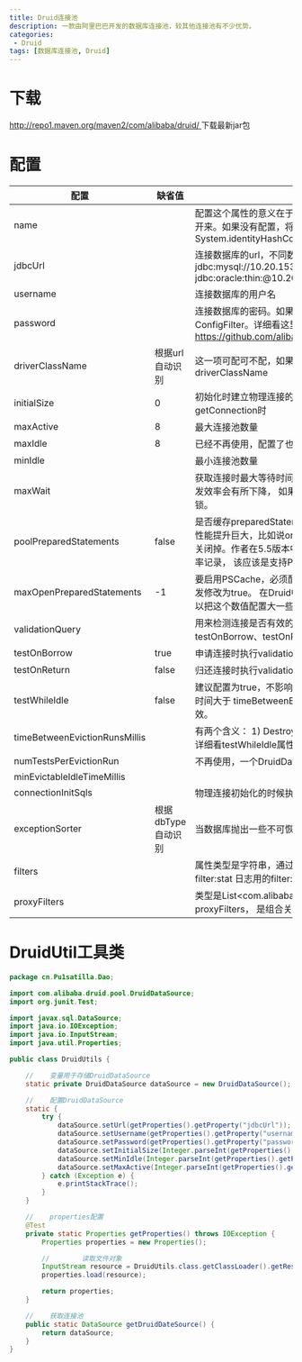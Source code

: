 ```yaml
---
title: Druid连接池
description: 一款由阿里巴巴开发的数据库连接池，较其他连接池有不少优势。
categories:
 - Druid
tags: [数据库连接池, Druid]
---
```



# 下载
[http://repo1.maven.org/maven2/com/alibaba/druid/ ](http://repo1.maven.org/maven2/com/alibaba/druid/ )下载最新jar包


# 配置

配置 	|缺省值| 	说明
---- | ---- | -----
name |	  	|配置这个属性的意义在于，如果存在多个数据源，监控的时候可以通过名字来区分开来。如果没有配置，将会生成一个名字,格式是："DataSource-" + System.identityHashCode(this)
jdbcUrl |	  	|连接数据库的url，不同数据库不一样。例如:mysql : jdbc:mysql://10.20.153.104:3306/druid2 oracle : jdbc:oracle:thin:@10.20.149.85:1521:ocnauto
username| 	  	|连接数据库的用户名
password |	  	|连接数据库的密码。如果你不希望密码直接写在配置文件中， 可以使用ConfigFilter。详细看这里： https://github.com/alibaba/druid/wiki/%E4%BD%BF%E7%94%A8ConfigFilter
driverClassName 	|根据url自动识别 	|这一项可配可不配，如果不配置druid会根据url自动识别dbType，然后选择相应的driverClassName
initialSize 	|0| 	初始化时建立物理连接的个数。初始化发生在显示调用init方法，或者第一次getConnection时
maxActive 	|8 	|最大连接池数量
maxIdle 	|8 	|已经不再使用，配置了也没效果
minIdle| 	  	|最小连接池数量
maxWait| 	  	|获取连接时最大等待时间，单位毫秒。配置了maxWait之后， 缺省启用公平锁，并发效率会有所下降， 如果需要可以通过配置useUnfairLock属性为true使用非公平锁。
poolPreparedStatements 	|false 	|是否缓存preparedStatement，也就是PSCache。 PSCache对支持游标的数据库性能提升巨大，比如说oracle。 在mysql5.5以下的版本中没有PSCache功能，建议关闭掉。作者在5.5版本中使用PSCache，通过监控界面发现PSCache有缓存命中率记录， 该应该是支持PSCache。
maxOpenPreparedStatements 	|-1 	|要启用PSCache，必须配置大于0，当大于0时， poolPreparedStatements自动触发修改为true。 在Druid中，不会存在Oracle下PSCache占用内存过多的问题， 可以把这个数值配置大一些，比如说100
validationQuery| 	  	|用来检测连接是否有效的sql，要求是一个查询语句。 如果validationQuery为null，testOnBorrow、testOnReturn、 testWhileIdle都不会其作用。
testOnBorrow 	|true 	|申请连接时执行validationQuery检测连接是否有效，做了这个配置会降低性能。
testOnReturn 	|false 	|归还连接时执行validationQuery检测连接是否有效，做了这个配置会降低性能
testWhileIdle 	|false 	|建议配置为true，不影响性能，并且保证安全性。 申请连接的时候检测，如果空闲时间大于 timeBetweenEvictionRunsMillis， 执行validationQuery检测连接是否有效。
timeBetweenEvictionRunsMillis| 	  	|有两个含义： 1) Destroy线程会检测连接的间隔时间 2) testWhileIdle的判断依据，详细看testWhileIdle属性的说明
numTestsPerEvictionRun| 	  	|不再使用，一个DruidDataSource只支持一个EvictionRun
minEvictableIdleTimeMillis| 	  	 |
connectionInitSqls| 	  	|物理连接初始化的时候执行的sql
exceptionSorter| 	根据dbType自动识别 	|当数据库抛出一些不可恢复的异常时，抛弃连接
filters| 	  	|属性类型是字符串，通过别名的方式配置扩展插件， 常用的插件有： 监控统计用的filter:stat  日志用的filter:log4j 防御sql注入的filter:wall
proxyFilters| 	  	|类型是List<com.alibaba.druid.filter.Filter>， 如果同时配置了filters和proxyFilters， 是组合关系，并非替换关系


# DruidUtil工具类

``` java
package cn.Pu1satilla.Dao;

import com.alibaba.druid.pool.DruidDataSource;
import org.junit.Test;

import javax.sql.DataSource;
import java.io.IOException;
import java.io.InputStream;
import java.util.Properties;

public class DruidUtils {

    //    变量用于存储DruidDataSource
    static private DruidDataSource dataSource = new DruidDataSource();

    //    配置DruidDataSource
    static {
        try {
            dataSource.setUrl(getProperties().getProperty("jdbcUrl"));
            dataSource.setUsername(getProperties().getProperty("username"));
            dataSource.setPassword(getProperties().getProperty("password"));
            dataSource.setInitialSize(Integer.parseInt(getProperties().getProperty("initialSize")));
            dataSource.setMinIdle(Integer.parseInt(getProperties().getProperty("minIdle")));
            dataSource.setMaxActive(Integer.parseInt(getProperties().getProperty("maxActive")));
        } catch (Exception e) {
            e.printStackTrace();
        }
    }

    //    properties配置
    @Test
    private static Properties getProperties() throws IOException {
        Properties properties = new Properties();

        //        读取文件对象
        InputStream resource = DruidUtils.class.getClassLoader().getResourceAsStream("cn/Pu1satilla/config/DruidUtils.properties");
        properties.load(resource);

        return properties;
    }

    //    获取连接池
    public static DataSource getDruidDateSource() {
        return dataSource;
    }
}
```
















